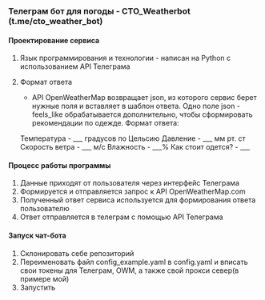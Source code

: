 ###  Телеграм бот для погоды - CTO_Weatherbot (t.me/cto_weather_bot)
 
#### Проектирование сервиса
 1. Язык программирования и технологии - написан на Python c использованием API Телеграма
 2. Формат ответа
    * API OpenWeatherMap возвращает json, из которого сервис берет нужные поля и вставляет в шаблон ответа. 
    Одно поле json - feels_like обрабатывается дополнительно, чтобы сформировать рекомендации по одежде.
    Формат ответа: 
    
    Температура - ___ градусов по Цельсию Давление - ___ мм рт. ст Скорость ветра - ___ м/с Влажность - ___% Как стоит одется? - ___
 
#### Процесс работы программы
 1. Данные приходят от пользователя через интерфейс Телеграма
 2. Формируется и отправляется запрос к  API OpenWeatherMap.com
 3. Полученный ответ сервиса используется для формирования ответа пользователю
 4. Ответ отправляется в телеграм с помощью API Телеграма 


#### Запуск чат-бота
 1. Склонировать себе репозиторий
 2. Переименовать файл config_example.yaml в config.yaml и вписать свои токены для Телеграм, OWM, а также свой прокси север(в примере мой)
 3. Запустить

